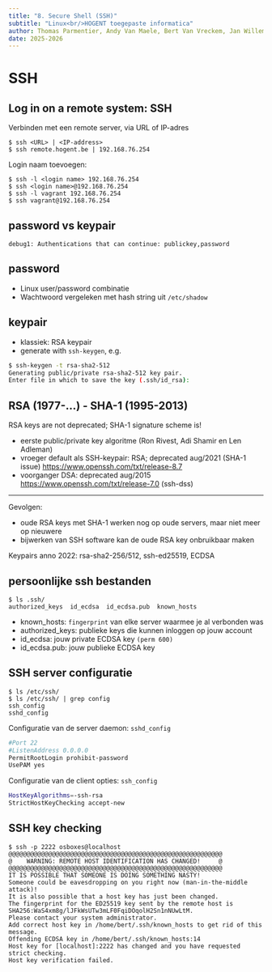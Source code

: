 ```yaml
---
title: "8. Secure Shell (SSH)"
subtitle: "Linux<br/>HOGENT toegepaste informatica"
author: Thomas Parmentier, Andy Van Maele, Bert Van Vreckem, Jan Willem
date: 2025-2026
---
```


# SSH

## Log in on a remote system: SSH

Verbinden met een remote server, via URL of IP-adres

```console
$ ssh <URL> | <IP-address>
$ ssh remote.hogent.be | 192.168.76.254
```

Login naam toevoegen:

```console
$ ssh -l <login name> 192.168.76.254
$ ssh <login name>@192.168.76.254
$ ssh -l vagrant 192.168.76.254
$ ssh vagrant@192.168.76.254
```

## password vs keypair

```text
debug1: Authentications that can continue: publickey,password
```

## password

- Linux user/password combinatie
- Wachtwoord vergeleken met hash string uit `/etc/shadow`

## keypair

- klassiek: RSA keypair
- generate with `ssh-keygen`, e.g.

```bash
$ ssh-keygen -t rsa-sha2-512
Generating public/private rsa-sha2-512 key pair.
Enter file in which to save the key (.ssh/id_rsa):
```

## RSA (1977-...) - SHA-1 (1995-2013)

RSA keys are not deprecated; SHA-1 signature scheme is!

- eerste public/private key algoritme
  (Ron Rivest, Adi Shamir en Len Adleman)
- vroeger default als SSH-keypair: RSA; deprecated aug/2021 (SHA-1 issue)
  <https://www.openssh.com/txt/release-8.7>
- voorganger DSA: deprecated aug/2015
  <https://www.openssh.com/txt/release-7.0> (ssh-dss)

---

Gevolgen:

- oude RSA keys met SHA-1 werken nog op oude servers, maar niet meer op nieuwere
- bijwerken van SSH software kan de oude RSA key onbruikbaar maken

Keypairs anno 2022: rsa-sha2-256/512, ssh-ed25519, ECDSA

## persoonlijke ssh bestanden

```console
$ ls .ssh/
authorized_keys  id_ecdsa  id_ecdsa.pub  known_hosts
```

- known_hosts: `fingerprint` van elke server waarmee je al verbonden was
- authorized_keys: publieke keys die kunnen inloggen op jouw account
- id_ecdsa: jouw private ECDSA key `(perm 600)`
- id_ecdsa.pub:  jouw publieke ECDSA key

## SSH server configuratie

```console
$ ls /etc/ssh/
$ ls /etc/ssh/ | grep config
ssh_config
sshd_config
```

Configuratie van de server daemon: `sshd_config`

```bash
#Port 22
#ListenAddress 0.0.0.0
PermitRootLogin prohibit-password
UsePAM yes
```

Configuratie van de client opties: `ssh_config`

```bash
HostKeyAlgorithms=-ssh-rsa
StrictHostKeyChecking accept-new
```

## SSH key checking

```console
$ ssh -p 2222 osboxes@localhost
@@@@@@@@@@@@@@@@@@@@@@@@@@@@@@@@@@@@@@@@@@@@@@@@@@@@@@@@@@@
@    WARNING: REMOTE HOST IDENTIFICATION HAS CHANGED!     @
@@@@@@@@@@@@@@@@@@@@@@@@@@@@@@@@@@@@@@@@@@@@@@@@@@@@@@@@@@@
IT IS POSSIBLE THAT SOMEONE IS DOING SOMETHING NASTY!
Someone could be eavesdropping on you right now (man-in-the-middle attack)!
It is also possible that a host key has just been changed.
The fingerprint for the ED25519 key sent by the remote host is
SHA256:WaS4xm8g/lJFkWsUTw3mLF0FqiDOqolH2Sn1nNUwLtM.
Please contact your system administrator.
Add correct host key in /home/bert/.ssh/known_hosts to get rid of this message.
Offending ECDSA key in /home/bert/.ssh/known_hosts:14
Host key for [localhost]:2222 has changed and you have requested strict checking.
Host key verification failed.
```
